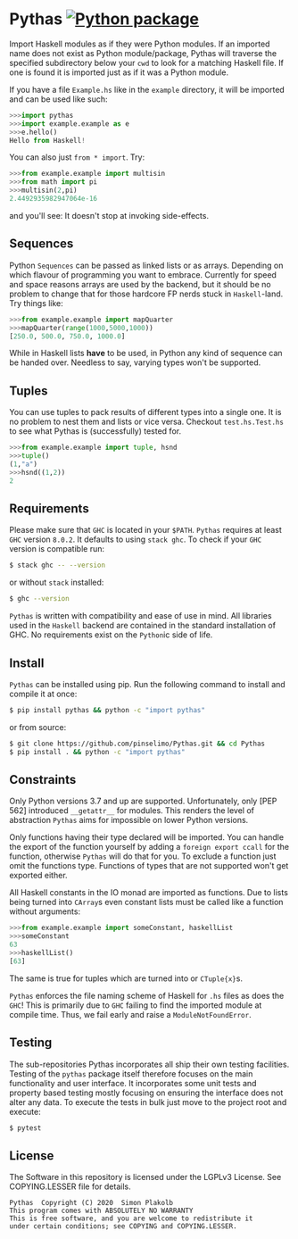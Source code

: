 # Pythas [![Python package](https://github.com/pinselimo/Pythas/actions/workflows/python-package.yml/badge.svg)](https://github.com/pinselimo/Pythas/actions/workflows/python-package.yml)

Import Haskell modules as if they were Python modules. If an imported name does not exist as Python module/package, Pythas will traverse the specified subdirectory below your ```cwd``` to look for a matching Haskell file. If one is found it is imported just as if it was a Python module.

If you have a file ```Example.hs``` like in the ```example``` directory, it will be imported and can be used like such:

~~~python
>>>import pythas
>>>import example.example as e
>>>e.hello()
Hello from Haskell!
~~~

You can also just ```from * import```. Try:

~~~python
>>>from example.example import multisin
>>>from math import pi
>>>multisin(2,pi)
2.4492935982947064e-16
~~~

and you'll see: It doesn't stop at invoking side-effects.

## Sequences

Python ```Sequences``` can be passed as linked lists or as arrays. Depending on which flavour of programming you want to embrace. Currently for speed and space reasons arrays are used by the backend, but it should be no problem to change that for those hardcore FP nerds stuck in ```Haskell```-land.
Try things like:

~~~python
>>>from example.example import mapQuarter
>>>mapQuarter(range(1000,5000,1000))
[250.0, 500.0, 750.0, 1000.0]
~~~

While in Haskell lists **have** to be used, in Python any kind of sequence can be handed over. Needless to say, varying types won't be supported.

## Tuples

You can use tuples to pack results of different types into a single one. It is no problem to nest them and lists or vice versa. Checkout ```test.hs.Test.hs``` to see what Pythas is (successfully) tested for.

~~~python
>>>from example.example import tuple, hsnd
>>>tuple()
(1,"a")
>>>hsnd((1,2))
2
~~~

## Requirements

Please make sure that ```GHC``` is located in your ```$PATH```. ```Pythas``` requires at least ```GHC``` version ```8.0.2```. It defaults to using ```stack ghc```. To check if your ```GHC``` version is compatible run:

~~~bash
$ stack ghc -- --version
~~~

or without ```stack``` installed:

~~~bash
$ ghc --version
~~~

```Pythas``` is written with compatibility and ease of use in mind. All libraries used in the ```Haskell``` backend are contained in the standard installation of GHC. No requirements exist on the ```Python```ic side of life.

## Install

```Pythas``` can be installed using pip. Run the following command to install and compile it at once:

~~~sh
$ pip install pythas && python -c "import pythas"
~~~

or from source:

~~~sh
$ git clone https://github.com/pinselimo/Pythas.git && cd Pythas
$ pip install . && python -c "import pythas"
~~~

## Constraints

Only Python versions 3.7 and up are supported. Unfortunately, only [PEP 562] introduced ```__getattr__``` for modules. This renders the level of abstraction ```Pythas``` aims for impossible on lower Python versions.

Only functions having their type declared will be imported. You can handle the export of the function yourself by adding a ```foreign export ccall``` for the function, otherwise ```Pythas``` will do that for you. To exclude a function just omit the functions type. Functions of types that are not supported won't get exported either.

All Haskell constants in the IO monad are imported as functions. Due to lists being turned into ```CArray```s even constant lists must be called like a function without arguments:

~~~python
>>>from example.example import someConstant, haskellList
>>>someConstant
63
>>>haskellList()
[63]
~~~

The same is true for tuples which are turned into or ```CTuple{x}```s.

 ```Pythas``` enforces the file naming scheme of Haskell for  ```.hs``` files as does the ```GHC```! This is primarily due to  ```GHC``` failing to find the imported module at compile time. Thus, we fail early and raise a ```ModuleNotFoundError```.

## Testing

The sub-repositories Pythas incorporates all ship their own testing facilities. Testing of the ```pythas``` package itself therefore focuses on the main functionality and user interface. It incorporates some unit tests and property based testing mostly focusing on ensuring the interface does not alter any data. To execute the tests in bulk just move to the project root and execute:

~~~bash
$ pytest
~~~

## License

The Software in this repository is licensed under the LGPLv3 License.
See COPYING.LESSER file for details.

    Pythas  Copyright (C) 2020  Simon Plakolb
    This program comes with ABSOLUTELY NO WARRANTY
    This is free software, and you are welcome to redistribute it
    under certain conditions; see COPYING and COPYING.LESSER.

